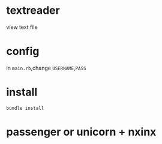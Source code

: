 # textreader
view text file

# config
in `main.rb`,change `USERNAME`,`PASS`

# install
    bundle install

# passenger or unicorn + nxinx


